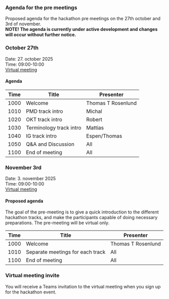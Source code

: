 ### Agenda for the pre meetings

Proposed agenda for the hackathon pre meetings on the 27th october and 3rd of november.  
**NOTE! The agenda is currently under active development and changes will occur without further notice.**

### October 27th

Date: 27. october 2025  
Time: 09:00-10:00  
[Virtual meeting](https://hl7norway.github.io/FHIR-hackathon-2025/currentbuild/FHIR-Hackathon-pre-meeting-1.ics)

#### Agenda

| Time | Title                   | Presenter          |
|------|-------------------------|--------------------|
| 1000 | Welcome                 | Thomas T Rosenlund |
| 1010 | PMD track intro         | Michal             |
| 1020 | OKT track intro         | Robert             |
| 1030 | Terminology track intro | Mattias            |
| 1040 | IG track intro          | Espen/Thomas       |
| 1050 | Q&A and Discussion      | All                |
| 1100 | End of meeting          | All                |

### November 3rd

Date: 3. november 2025  
Time: 09:00-10:00  
[Virtual meeting](https://hl7norway.github.io/FHIR-hackathon-2025/currentbuild/FHIR-Hackathon-pre-meeting-2.ics)

#### Proposed agenda

The goal of the pre-meeting is to give a quick introduction to the different 
hackathon tracks, and make the participants capable of doing necessary
preparations. The pre-meeting will be virtual only.

| Time | Title                   | Presenter          |
|------|-------------------------|--------------------|
| 1000 | Welcome                 | Thomas T Rosenlund |
| 1010 | Separate meetings for each track | All       |
| 1100 | End of meeting          | All                |

### Virtual meeting invite

You will receive a Teams invitation to the virtual meeting when you sign up for the hackathon event.
